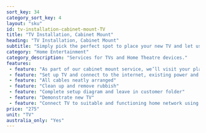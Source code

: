 ```yaml
---
sort_key: 34
category_sort_key: 4
layout: "sku"
id: tv-installation-cabinet-mount-TV
title: "TV Installation, Cabinet Mount"
heading: "TV Installation, Cabinet Mount"
subtitle: "Simply pick the perfect spot to place your new TV and let us do the rest."
category: "Home Entertainment"
category_description: "Services for TVs and Home Theatre devices."
features:
 - feature: "As part of our cabinet mount service, we’ll visit your place and"
 - feature: "Set up TV and connect to the internet, existing power and all existing components"
 - feature: "All cables neatly arranged"
 - feature: "Clean up and remove rubbish"
 - feature: "Complete setup diagram and leave in customer folder"
 - feature: "Demonstrate new TV"
 - feature: "Connect TV to suitable and functioning home network using existing wall outlet or wireless network"
price: "275"
unit: "TV"
australia_only: "Yes"
---
```

